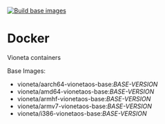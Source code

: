 [![Build base images](https://github.com/Vioneta/docker/actions/workflows/builder.yml/badge.svg)](https://github.com/Vioneta/docker/actions/workflows/builder.yml)

# Docker

Vioneta containers

Base Images:

- vioneta/aarch64-vionetaos-base:_BASE-VERSION_
- vioneta/amd64-vionetaos-base:_BASE-VERSION_
- vioneta/armhf-vionetaos-base:_BASE-VERSION_
- vioneta/armv7-vionetaos-base:_BASE-VERSION_
- vioneta/i386-vionetaos-base:_BASE-VERSION_
